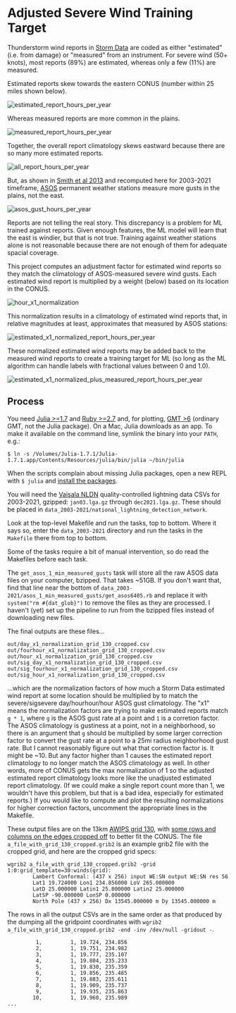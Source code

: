 # Adjusted Severe Wind Training Target

Thunderstorm wind reports in [Storm Data](https://www.ncdc.noaa.gov/stormevents/) are coded as either "estimated" (i.e. from damage) or "measured" from an instrument. For severe wind (50+ knots), most reports (89%) are estimated, whereas only a few (11%) are measured.

Estimated reports skew towards the eastern CONUS (number within 25 miles shown below).

![estimated_report_hours_per_year](plots/estimated_report_hours_per_year.png)

Whereas measured reports are more common in the plains.

![measured_report_hours_per_year](plots/measured_report_hours_per_year.png)

Together, the overall report climatology skews eastward because there are so many more estimated reports.

![all_report_hours_per_year](plots/all_report_hours_per_year.png)

But, as shown in [Smith et al 2013](https://www.spc.noaa.gov/publications/smith/waf-wind.pdf) and recomputed here for 2003-2021 timeframe, [ASOS](https://www.ncei.noaa.gov/products/land-based-station/automated-surface-weather-observing-systems) permanent weather stations measure more gusts in the plains, not the east.

![asos_gust_hours_per_year](plots/asos_gust_hours_per_year.png)

Reports are not telling the real story. This discrepancy is a problem for ML trained against reports. Given enough features, the ML model will learn that the east is windier, but that is not true. Training against weather stations alone is not reasonable because there are not enough of them for adequate spacial coverage.

This project computes an adjustment factor for estimated wind reports so they match the climatology of ASOS-measured severe wind gusts. Each estimated wind report is multiplied by a weight (below) based on its location in the CONUS.

![hour_x1_normalization](plots/hour_x1_normalization.png)

This normalization results in a climatology of estimated wind reports that, in relative magnitudes at least, approximates that measured by ASOS stations:

![estimated_x1_normalized_report_hours_per_year](plots/estimated_x1_normalized_report_hours_per_year.png)

These normalized estimated wind reports may be added back to the measured wind reports to create a training target for ML (so long as the ML algorithm can handle labels with fractional values between 0 and 1.0).

![estimated_x1_normalized_plus_measured_report_hours_per_year](plots/estimated_x1_normalized_plus_measured_report_hours_per_year.png)

## Process

You need [Julia >=1.7](https://julialang.org/downloads/) and [Ruby >=2.7](https://www.ruby-lang.org/en/downloads/) and, for plotting, [GMT >6](https://www.generic-mapping-tools.org/download/) (ordinary GMT, not the Julia package). On a Mac, Julia downloads as an app. To make it available on the command line, symlink the binary into your `PATH`, e.g.:

```
$ ln -s /Volumes/Julia-1.7.1/Julia-1.7.1.app/Contents/Resources/julia/bin/julia ~/bin/julia
```

When the scripts complain about missing Julia packages, open a new REPL with `$ julia` and [install the packages](https://docs.julialang.org/en/v1/stdlib/Pkg/).

You will need the [Vaisala NLDN](https://www.vaisala.com/en/products/national-lightning-detection-network-nldn) quality-controlled lightning data CSVs for 2003-2021, gzipped: `jan03.lga.gz` through `dec2021.lga.gz`. These should be placed in `data_2003-2021/national_lightning_detection_network`.

Look at the top-level Makefile and run the tasks, top to bottom. Where it says so, enter the `data_2003-2021` directory and run the tasks in the `Makefile` there from top to bottom.

Some of the tasks require a bit of manual intervention, so do read the Makefiles before each task.

The `get_asos_1_min_measured_gusts` task will store all the raw ASOS data files on your computer, bzipped. That takes ~51GB. If you don't want that, find that line near the bottom of `data_2003-2021/asos_1_min_measured_gusts/get_asos6405.rb` and replace it with `system("rm #{dat_glob}")` to remove the files as they are processed. I haven't (yet) set up the pipeline to run from the bzipped files instead of downloading new files.

The final outputs are these files...

```
out/day_x1_normalization_grid_130_cropped.csv
out/fourhour_x1_normalization_grid_130_cropped.csv
out/hour_x1_normalization_grid_130_cropped.csv
out/sig_day_x1_normalization_grid_130_cropped.csv
out/sig_fourhour_x1_normalization_grid_130_cropped.csv
out/sig_hour_x1_normalization_grid_130_cropped.csv
```

...which are the normalization factors of how much a Storm Data estimated wind report at some location should be multiplied by to match the severe/sigsevere day/hourhour/hour ASOS gust climatology. The "x1" means the normalization factors are trying to make estimated reports match `g * 1`, where `g` is the ASOS gust rate at a point and `1` is a corretion factor. The ASOS climatology is gustiness at a point, not in a neighborhood, so there is an argument that `g` should be multiplied by some larger correction factor to convert the gust rate at a point to a 25mi radius neighborhood gust rate. But I cannot reasonably figure out what that correction factor is. It might be ~10. But any factor higher than 1 causes the estimated report climatology to no longer match the ASOS climatology as well. In other words, more of CONUS gets the max normalization of 1 so the adjusted estimated report climatology looks more like the unadjusted estimated report climatology. (If we could make a single report count more than 1, we wouldn't have this problem, but that is a bad idea, especially for estimated reports.) If you would like to compute and plot the resulting normalizations for higher correction factors, uncomment the appropriate lines in the Makefile.

These output files are on the 13km [AWIPS grid 130](https://www.nco.ncep.noaa.gov/pmb/docs/on388/tableb.html#GRID130), with [some rows and columns on the edges cropped off](https://github.com/brianhempel/adjusted_severe_training_targets/blob/d3e23a6437ef51dccd79606d61b1691ec82eb418/Grids.jl#L539-L561) to better fit the CONUS. The file `a_file_with_grid_130_cropped.grib2` is an example grib2 file with the cropped grid, and here are the cropped grid specs:

```
wgrib2 a_file_with_grid_130_cropped.grib2 -grid
1:0:grid_template=30:winds(grid):
        Lambert Conformal: (437 x 256) input WE:SN output WE:SN res 56
        Lat1 19.724000 Lon1 234.856000 LoV 265.000000
        LatD 25.000000 Latin1 25.000000 Latin2 25.000000
        LatSP -90.000000 LonSP 0.000000
        North Pole (437 x 256) Dx 13545.000000 m Dy 13545.000000 m 
```

The rows in all the output CSVs are in the same order as that produced by the dumping all the gridpoint coordinates with `wgrib2 a_file_with_grid_130_cropped.grib2 -end -inv /dev/null -gridout -`.

```
         1,         1, 19.724, 234.856
         2,         1, 19.751, 234.982
         3,         1, 19.777, 235.107
         4,         1, 19.804, 235.233
         5,         1, 19.830, 235.359
         6,         1, 19.856, 235.485
         7,         1, 19.883, 235.611
         8,         1, 19.909, 235.737
         9,         1, 19.935, 235.863
        10,         1, 19.960, 235.989
...
```

